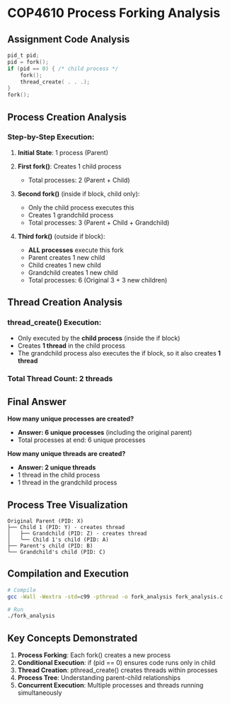 # COP4610 Process Forking Analysis

## Assignment Code Analysis

```c
pid_t pid;
pid = fork();
if (pid == 0) { /* child process */
    fork();
    thread_create( . . .);
}
fork();
```

## Process Creation Analysis

### Step-by-Step Execution:

1. **Initial State**: 1 process (Parent)

2. **First fork()**: Creates 1 child process
   - Total processes: 2 (Parent + Child)

3. **Second fork()** (inside if block, child only):
   - Only the child process executes this
   - Creates 1 grandchild process
   - Total processes: 3 (Parent + Child + Grandchild)

4. **Third fork()** (outside if block):
   - **ALL processes** execute this fork
   - Parent creates 1 new child
   - Child creates 1 new child  
   - Grandchild creates 1 new child
   - Total processes: 6 (Original 3 + 3 new children)

## Thread Creation Analysis

### thread_create() Execution:
- Only executed by the **child process** (inside the if block)
- Creates **1 thread** in the child process
- The grandchild process also executes the if block, so it also creates **1 thread**

### Total Thread Count: **2 threads**

## Final Answer

**How many unique processes are created?**
- **Answer: 6 unique processes** (including the original parent)
- Total processes at end: 6 unique processes

**How many unique threads are created?**
- **Answer: 2 unique threads**
- 1 thread in the child process
- 1 thread in the grandchild process

## Process Tree Visualization

```
Original Parent (PID: X)
├── Child 1 (PID: Y) - creates thread
│   ├── Grandchild (PID: Z) - creates thread
│   └── Child 1's child (PID: A)
├── Parent's child (PID: B)
└── Grandchild's child (PID: C)
```

## Compilation and Execution

```bash
# Compile
gcc -Wall -Wextra -std=c99 -pthread -o fork_analysis fork_analysis.c

# Run
./fork_analysis
```

## Key Concepts Demonstrated

1. **Process Forking**: Each fork() creates a new process
2. **Conditional Execution**: if (pid == 0) ensures code runs only in child
3. **Thread Creation**: pthread_create() creates threads within processes
4. **Process Tree**: Understanding parent-child relationships
5. **Concurrent Execution**: Multiple processes and threads running simultaneously
